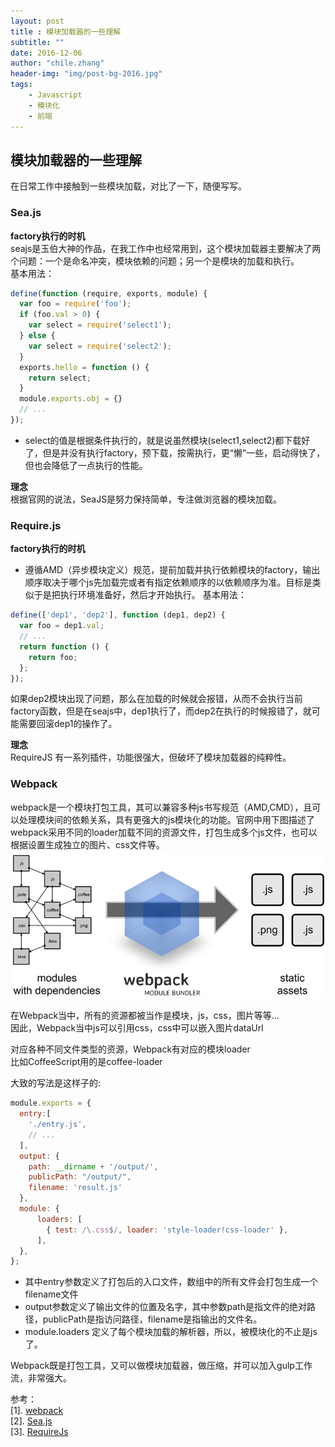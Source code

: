 ```yaml
---
layout: post
title : 模块加载器的一些理解
subtitle: ""
date: 2016-12-06
author: "chile.zhang"
header-img: "img/post-bg-2016.jpg"
tags:
    - Javascript  
    - 模块化  
    - 前端  
---
```


## 模块加载器的一些理解
在日常工作中接触到一些模块加载，对比了一下，随便写写。

### Sea.js

**factory执行的时机**  
seajs是玉伯大神的作品，在我工作中也经常用到，这个模块加载器主要解决了两个问题：一个是命名冲突，模块依赖的问题；另一个是模块的加载和执行。  
基本用法：  

```javascript  
define(function (require, exports, module) {
  var foo = require('foo');
  if (foo.val > 0) {
    var select = require('select1');
  } else {
    var select = require('select2');
  }
  exports.hello = function () {
    return select;
  }
  module.exports.obj = {}
  // ...
});
```
- select的值是根据条件执行的，就是说虽然模块(select1,select2)都下载好了，但是并没有执行factory，预下载，按需执行，更“懒”一些，启动得快了，但也会降低了一点执行的性能。  

**理念**  
根据官网的说法，SeaJS是努力保持简单，专注做浏览器的模块加载。  

### Require.js

**factory执行的时机**  
- 遵循AMD（异步模块定义）规范，提前加载并执行依赖模块的factory，输出顺序取决于哪个js先加载完或者有指定依赖顺序的以依赖顺序为准。目标是类似于是把执行环境准备好，然后才开始执行。 
基本用法：  

```javascript  
define(['dep1', 'dep2'], function (dep1, dep2) {
  var foo = dep1.val;
  // ...
  return function () {
    return foo;
  };
});
```
如果dep2模块出现了问题，那么在加载的时候就会报错，从而不会执行当前factory函数，但是在seajs中，dep1执行了，而dep2在执行的时候报错了，就可能需要回滚dep1的操作了。  

**理念**  
RequireJS 有一系列插件，功能很强大，但破坏了模块加载器的纯粹性。  

### Webpack
webpack是一个模块打包工具，其可以兼容多种js书写规范（AMD,CMD），且可以处理模块间的依赖关系，具有更强大的js模块化的功能。官网中用下图描述了webpack采用不同的loader加载不同的资源文件，打包生成多个js文件，也可以根据设置生成独立的图片、css文件等。  
![webpack](/img/in-post/2016-12-06/webpack.jpg)

在Webpack当中，所有的资源都被当作是模块，js，css，图片等等...  
因此，Webpack当中js可以引用css，css中可以嵌入图片dataUrl  

对应各种不同文件类型的资源，Webpack有对应的模块loader  
比如CoffeeScript用的是coffee-loader  

大致的写法是这样子的:  

```javascript  
module.exports = {
  entry:[
    './entry.js',
    // ...
  ],
  output: {
    path: __dirname + '/output/',
    publicPath: "/output/",
    filename: 'result.js'
  },
  module: {
      loaders: [
        { test: /\.css$/, loader: 'style-loader!css-loader' },
      ],
  },
};
```
- 其中entry参数定义了打包后的入口文件，数组中的所有文件会打包生成一个filename文件
- output参数定义了输出文件的位置及名字，其中参数path是指文件的绝对路径，publicPath是指访问路径，filename是指输出的文件名。
- module.loaders 定义了每个模块加载的解析器，所以，被模块化的不止是js了。  

Webpack既是打包工具，又可以做模块加载器，做压缩，并可以加入gulp工作流，非常强大。  

参考：  
[1]. [webpack](http://webpack.github.io/docs/)  
[2]. [Sea.js](http://seajs.org/docs/#docs)  
[3]. [RequireJs](http://requirejs.org/)  


